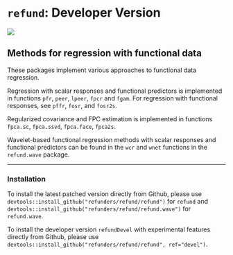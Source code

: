 # `refund`: Developer Version
![](https://travis-ci.org/refunders/refund.svg?branch=devel)

## Methods for regression with functional data

These packages implement various approaches to functional data regression. 

Regression with scalar responses and functional predictors is implemented in functions `pfr`, `peer`, `lpeer`, `fpcr` and `fgam`. For regression with functional responses, see `pffr`, `fosr`, and `fosr2s`.

Regularized covariance and FPC estimation is implemented in functions `fpca.sc`,
`fpca.ssvd`, `fpca.face`, `fpca2s`.

Wavelet-based functional regression methods with scalar responses and functional predictors can be found in the `wcr` and `wnet` functions in the `refund.wave` package.

---------------

### Installation

To install the latest patched version directly from Github, please use `devtools::install_github("refunders/refund/refund")` for `refund` and `devtools::install_github("refunders/refund/refund.wave")` for `refund.wave`.

To install the developer version `refundDevel` with experimental features directly from Github, please use `devtools::install_github("refunders/refund/refund", ref="devel")`.


